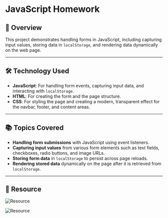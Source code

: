 # JavaScript Homework

## 📖 Overview
This project demonstrates handling forms in JavaScript, including capturing input values, storing data in `localStorage`, and rendering data dynamically on the web page.

---

## 🛠️ Technology Used
- **JavaScript**: For handling form events, capturing input data, and interacting with `localStorage`.
- **HTML**: For creating the form and the page structure.
- **CSS**: For styling the page and creating a modern, transparent effect for the navbar, footer, and content areas.

---

## 📚 Topics Covered
- **Handling form submissions** with JavaScript using event listeners.
- **Capturing input values** from various form elements such as text fields, checkboxes, radio buttons, and image URLs.
- **Storing form data** in `localStorage` to persist across page reloads.
- **Rendering stored data** dynamically on the page after it is retrieved from `localStorage`.

---

## 📸 Resource
![Resource](https://drive.google.com/uc?export=view&id=1N3ThPwKJ0OnhBV40uLBGiv0SsRxEJ3QM)

![Resource](https://drive.google.com/uc?export=view&id=1QrfXAGjs-sR8Y2RJSCXXenm2WK_XSiup)